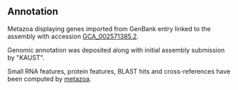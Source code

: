 **Annotation**
----------

Metazoa displaying genes imported from GenBank entry linked to the assembly with accession [GCA\_002571385.2](http://www.ebi.ac.uk/ena/data/view/GCA_002571385.2).

Genomic annotation was deposited along with initial assembly submission by "KAUST".

Small RNA features, protein features, BLAST hits and cross-references have been
computed by [metazoa](https://metazoa.ensembl.org/info/genome/annotation/index.html).
